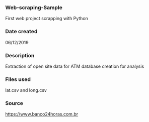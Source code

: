 ### Web-scraping-Sample
First web project scrapping with Python

### Date created
06/12/2019

### Description
Extraction of open site data for ATM database creation for analysis


### Files used
lat.csv and long.csv

### Source
https://www.banco24horas.com.br
